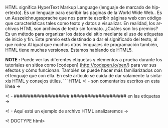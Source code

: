 ﻿---
language: html
contributors:
    - ["Christophe THOMAS", "https://github.com/WinChris"]
translators:
    - ["Dennis Keller", "https://github.com/denniskeller"]
filename: learnhtml-de.html
lang: de-de
---

HTML significa HyperText Markup Language (lenguaje de marcado de hipertexto).
Es un lenguaje para escribir las páginas de la World Wide Web..
Es un Auszeichnugssprache que nos permite escribir páginas web con código que características tales como texto y datos a visualizar. En realidad, los archivos HTML son archivos de texto sin formato. ¿Cuáles son los premios? Es un método para organizar los datos del sitio mediante el uso de etiquetas de inicio y fin. Este premio está destinado a dar el significado del texto, al que rodea.Al igual que muchos otros lenguajes de programación también, HTML tiene muchas versiones. Estamos hablando de HTML5.

**NOTE :**  Puede ver las diferentes etiquetas y elementos a prueba durante los tutoriales en sitios como [codepen] (http://codepen.io/pen/) para ver sus efectos y cómo funcionan. También se puede hacer más familiarizados con el lenguaje que con ella.
En este artículo se cuida de dar solamente la sintaxis HTML y consejos útiles.
`` `HTML
<! - son comentarios escritos en esta línea ->

<! - #################### #################### en las etiquetas ->

<! - Aquí está un ejemplo de archivo HTML analizaremos ->

<! DOCTYPE html>
<Html>
<Head>
<Title> Mi sitio </ title>
</ Head>
<Body>
<H1> Hello World! </ H1>
<a "http://codepen.io/anon/pen/xwjLbZ"> Vamos a ver lo que se muestra aquí </a>
<P> Este es un párrafo. </ P>
<P> Este es otro párrafo. </ P>
<Ul>
<Li> Este es un elemento con una lista no numerada (lista con viñetas) </ li>
<Li> Este es otro elemento </ li>
<Li> Y este es el último elemento de la lista </ ​​li>
</ Ul>
</ Body>
</ Html>

<! - Cada archivo HTML con el fin de iniciar el navegador para decir que la página es HTML. ->
<! DOCTYPE html>

<! - Luego se inicia con una Öffnungtag <html>. ->
<Html>

<! - Esto está cerrada al final del archivo con </ html>. ->
</ Html>

<! - Nada debe aparecer después de este último día. ->

<- Between (Entre la apertura y cerrado <html> </ html>), encontramos: ->

<! - Una cabeza se define con las etiquetas <head> (que debe estar cerrado con </ head>). ->
<! - La cabecera contiene descripciones e información adicional, que no se muestra. Estos son los metadatos. ->

<Head>
<Title> Mi página </ title> <! - La <title> identifica el navegador el título en la ventana del navegador y mostrar el nombre de la misma. ->
</ Head>

<! - Después de la> sección de la cabeza <, el <cuerpo encuentra> tag ->
<! - Hasta este punto, no se muestra nada en Browerfenster. ->
<! - Necesitamos el cuerpo al dar contenido a ser visualizado. ->

<Body>
<H1> Hola, mundo </ h1> <! -! La etiqueta h1 crea un título. ->
<! - También hay subtítulos para <h1> de la principal <h2> a los menos importantes (h6). ->
<a "http://codepen.io/anon/pen/xwjLbZ"> Ven, mira lo que muestra este código <! - Un URL es el enlace, si ese atributo href = "" - >
<P> Este es un párrafo </ p> <-.! La etiqueta <p> nos permite añadir texto a la página HTML. ->
<P> Este es otro párrafo. </ P>
<Ul> <! - La etiqueta <ul> crea una lista con viñetas. ->
<! - Para una lista numerada, debemos utilizar en su lugar <ol>. El primer elemento recibe el primer, segundo, etc. 2. ->
<Li> Este es un elemento de una lista desordenada </ li>
<Li> Este es otro elemento </ li>
<Li> Y este es el último elemento de la lista </ ​​li>
</ Ul>
</ Body>

<! - Un archivo HTML puede ser tan simple. ->

<! - Es posible añadir muchos más etiquetas HTML adicionales. ->

<- Para añadir una imagen !. ->
<Img src = "http://i.imgur.com/XWG0O.gif" /> <! - La fuente de la imagen mostrada por el atributo src = "" ->
<! - La fuente puede ser una URL o una ruta de acceso a su computadora. ->

<! - También es posible una mesa para crear. ->

<Table> <! - Abrimos un> elemento de la tabla <. ->
<Tr> <! - <tr> nos permite crear series. ->
<TH> Primera cabecera de la tabla </ th> <! - <th> le permite introducir un título nos la mesa. ->
<TH> Segundo Tabllenkopf </ th>
</ Tr>
<Tr>
<Td> Primera fila, primera columna </ td> <! - <td> le permite crear una celda de tabla. ->
<Td> Primera línea, segunda columna </ td>
</ Tr>
<Tr>
<Td> Segunda fila, primera columna </ td>
<Td> Segunda fila, segunda columna </ td>
</ Tr>
</ Table>

`` `

## uso

Los archivos HTML terminan con `.html`.

## Para conocer más

* [Wikipedia (ES)] (https://en.wikipedia.org/wiki/HTML)
* [Tutorial HTML (ES)] (https://developer.mozilla.org/en-US/docs/Web/HTML)
* [W3school (EN)] (http://www.w3schools.com/html/html_intro.asp)
* [htmlkit] (EN)]] (http://www.htmlkit.com/)